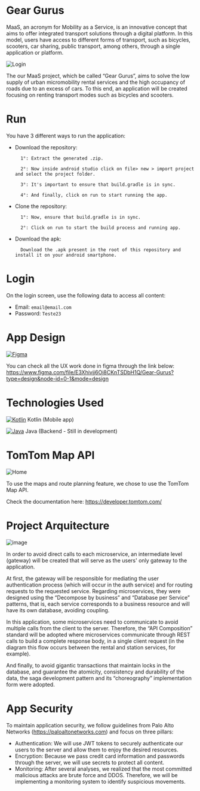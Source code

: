 # Gear Gurus

MaaS, an acronym for Mobility as a Service, is an innovative concept that aims to offer integrated transport solutions through a digital platform. In this model, users have access to different forms of transport, such as bicycles, scooters, car sharing, public transport, among others, through a single application or platform.

![Login](https://github.com/techGabrielBr/gear-gurus-kotlin/assets/89689001/ff21b688-874d-4234-8acb-82c644394422)

The our MaaS project, which be called “Gear Gurus”, aims to solve the low supply of urban micromobility rental services and the high occupancy of roads due to an excess of cars. To this end, an application will be created focusing on renting transport modes such as bicycles and scooters.

# Run

You have 3 different ways to run the application:

- Download the repository: 

        1°: Extract the generated .zip.

        2°: Now inside android studio click on file> new > import project and select the project folder.

        3°: It's important to ensure that build.gradle is in sync.

        4°: And finally, click on run to start running the app.

- Clone the repository:

        1°: Now, ensure that build.gradle is in sync.

        2°: Click on run to start the build process and running app.

- Download the apk: 

        Download the .apk present in the root of this repository and install it on your android smartphone.

# Login

On the login screen, use the following data to access all content:

- Email: `email@email.com`
- Password: `Teste23`

# App Design

[![Figma](https://skillicons.dev/icons?i=figma&theme=dark)](https://skillicons.dev)

You can check all the UX work done in figma through the link below: https://www.figma.com/file/E3Xhivjj6Oi8CKnTSDbH1Q/Gear-Gurus?type=design&node-id=0-1&mode=design

# Technologies Used

[![Kotlin](https://skillicons.dev/icons?i=kotlin&theme=dark)](https://skillicons.dev)
Kotlin (Mobile app)

[![Java](https://skillicons.dev/icons?i=java&theme=dark)](https://skillicons.dev)
Java (Backend - Still in development)

# TomTom Map API 

![Home](https://github.com/techGabrielBr/gear-gurus-kotlin/assets/89689001/ea46901c-81d2-4577-ae89-a9a045a9c91a)

To use the maps and route planning feature, we chose to use the TomTom Map API.

Check the documentation here: https://developer.tomtom.com/

# Project Arquitecture

![image](https://github.com/techGabrielBr/gear-gurus-kotlin/assets/89689001/fab36a36-96d9-4d0d-ac61-4e250e696a85)

In order to avoid direct calls to each microservice, an intermediate level (gateway) will be created that will serve as the users' only gateway to the application.

At first, the gateway will be responsible for mediating the user authentication process (which will occur in the auth service) and for routing requests to the requested service.
Regarding microservices, they were designed using the “Decompose by business” and “Database per Service” patterns, that is, each service corresponds to a business resource and will have its own database, avoiding coupling.

In this application, some microservices need to communicate to avoid multiple calls from the client to the server. Therefore, the “API Composition” standard will be adopted where microservices communicate through REST calls to build a complete response body, in a single client request (in the diagram this flow occurs between the rental and station services, for example).

And finally, to avoid gigantic transactions that maintain locks in the database, and guarantee the atomicity, consistency and durability of the data, the saga development pattern and its “choreography” implementation form were adopted.

# App Security

To maintain application security, we follow guidelines from Palo Alto Networks (https://paloaltonetworks.com) and focus on three pillars:

- Authentication:
        We will use JWT tokens to securely authenticate our users to the server and allow them to enjoy the desired resources.
- Encryption: 
        Because we pass credit card information and passwords through the server, we will use secrets to protect all content.
- Monitoring: 
        After several analyses, we realized that the most committed malicious attacks are brute force and DDOS. 
        Therefore, we will be implementing a monitoring system to identify suspicious movements. 
